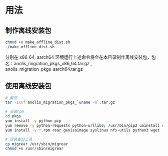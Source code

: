 # 用法

## 制作离线安装包

```bash
chmod +x make_offline_dist.sh
./make_offline_dist.sh
```

分别在 x86_64, aarch64 环境运行上述命令将会在本目录制作离线安装包，包名：anolis_migration_pkgs_x86_64.tar.gz , anolis_migration_pkgs_aarch64.tar.gz

## 使用离线安装包

```bash
# 解压
tar -zxvf anolis_migration_pkgs_`uname -m`.tar.gz

# 安装rpm
cd pkgs
yum install -y python-pip
yum remove -y python-requests python-urllib3; /usr/bin/pip2 uninstall requests urllib3 -y 2>/dev/null || echo "not installed"
yum install -y *.rpm rear genisoimage syslinux nfs-utils python3 wget

# 安装备份工具
cp migrear /usr/sbin/migrear
chmod +x /usr/sbin/migrear
```
